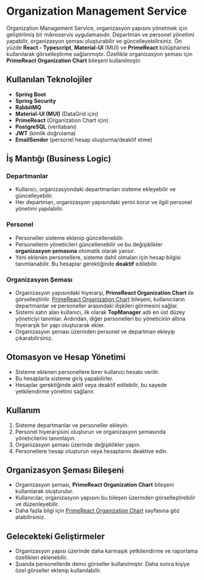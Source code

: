 # Organization Management Service

Organization Management Service, organizasyon yapısını yönetmek için geliştirilmiş bir mikroservis uygulamasıdır. Departman ve personel yönetimi yapabilir, organizasyon şeması oluşturabilir ve güncelleyebilirsiniz. Ön yüzde **React - Typescript**, **Material-UI** (MUI) ve **PrimeReact** kütüphanesi kullanılarak görselleştirme sağlanmıştır. Özellikle organizasyon şeması için **PrimeReact Organization Chart** bileşeni kullanılmıştır.

## Kullanılan Teknolojiler
- **Spring Boot**
- **Spring Security**
- **RabbitMQ**
- **Material-UI (MUI)** (DataGrid için)
- **PrimeReact** (Organization Chart için)
- **PostgreSQL** (veritabanı)
- **JWT** (kimlik doğrulama)
- **EmailSender** (personel hesap oluşturma/deaktif etme)

## İş Mantığı (Business Logic)

### Departmanlar
- Kullanıcı, organizasyondaki departmanları sisteme ekleyebilir ve güncelleyebilir.
- Her departman, organizasyon yapısındaki yerini korur ve ilgili personel yönetimi yapılabilir.

### Personel
- Personeller sisteme eklenip güncellenebilir.
- Personellerin yöneticileri güncellenebilir ve bu değişiklikler **organizasyon şemasına** otomatik olarak yansır.
- Yeni eklenen personellere, sisteme dahil olmaları için hesap bilgisi tanımlanabilir. Bu hesaplar gerektiğinde **deaktif** edilebilir.

### Organizasyon Şeması
- Organizasyon yapısındaki hiyerarşi, **PrimeReact Organization Chart** ile görselleştirilir. [PrimeReact Organization Chart](https://primereact.org/organizationchart/) bileşeni, kullanıcıların departmanlar ve personeller arasındaki ilişkileri görmesini sağlar.
- Sistemi satın alan kullanıcı, ilk olarak **TopManager** adlı en üst düzey yöneticiyi tanımlar. Ardından, diğer personelleri bu yöneticinin altına hiyerarşik bir yapı oluşturarak ekler.
- Organizasyon şeması üzerinden personel ve departman ekleyip çıkarabilirsiniz.

## Otomasyon ve Hesap Yönetimi
- Sisteme eklenen personellere birer kullanıcı hesabı verilir.
- Bu hesaplarla sisteme giriş yapabilirler.
- Hesaplar gerektiğinde aktif veya deaktif edilebilir, bu sayede yetkilendirme yönetimi sağlanır.

## Kullanım
1. Sisteme departmanlar ve personeller ekleyin.
2. Personel hiyerarşisini oluşturun ve organizasyon şemasında yöneticilerini tanımlayın.
3. Organizasyon şeması üzerinde değişiklikler yapın.
4. Personellere hesap oluşturun veya hesaplarını deaktive edin.

## Organizasyon Şeması Bileşeni
- Organizasyon şeması, **PrimeReact Organization Chart** bileşeni kullanılarak oluşturulur.
- Kullanıcılar, organizasyon yapısını bu bileşen üzerinden görselleştirebilir ve düzenleyebilir.
- Daha fazla bilgi için [PrimeReact Organization Chart](https://primereact.org/organizationchart/) sayfasına göz atabilirsiniz.

## Gelecekteki Geliştirmeler
- Organizasyon yapısı üzerinde daha karmaşık yetkilendirme ve raporlama özellikleri eklenebilir.
- Şuanda personellerde demo görseller kullanılmıştır. Daha sonra kişiye özel görseller eklenip kullanılabilir.
